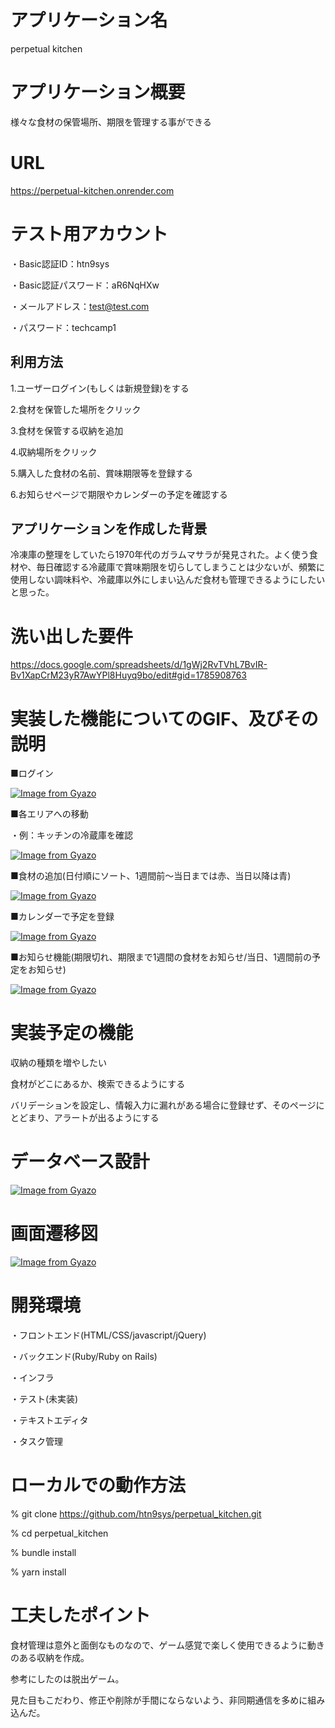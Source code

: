 # アプリケーション名

perpetual kitchen

# アプリケーション概要

様々な食材の保管場所、期限を管理する事ができる

# URL

https://perpetual-kitchen.onrender.com

# テスト用アカウント

・Basic認証ID：htn9sys

・Basic認証パスワード：aR6NqHXw

・メールアドレス：test@test.com

・パスワード：techcamp1

## 利用方法

1.ユーザーログイン(もしくは新規登録)をする

2.食材を保管した場所をクリック

3.食材を保管する収納を追加

4.収納場所をクリック

5.購入した食材の名前、賞味期限等を登録する

6.お知らせページで期限やカレンダーの予定を確認する


## アプリケーションを作成した背景

冷凍庫の整理をしていたら1970年代のガラムマサラが発見された。よく使う食材や、毎日確認する冷蔵庫で賞味期限を切らしてしまうことは少ないが、頻繁に使用しない調味料や、冷蔵庫以外にしまい込んだ食材も管理できるようにしたいと思った。

# 洗い出した要件
https://docs.google.com/spreadsheets/d/1gWj2RvTVhL7BvIR-Bv1XapCrM23yR7AwYPl8Huyq9bo/edit#gid=1785908763

# 実装した機能についてのGIF、及びその説明
■ログイン

[![Image from Gyazo](https://i.gyazo.com/767e7df3cf2afd1a5b654a591a8e8e3a.gif)](https://gyazo.com/767e7df3cf2afd1a5b654a591a8e8e3a)

■各エリアへの移動

・例：キッチンの冷蔵庫を確認

[![Image from Gyazo](https://i.gyazo.com/2503b8e4a237eda16eef6709f889dfb3.gif)](https://gyazo.com/2503b8e4a237eda16eef6709f889dfb3)

■食材の追加(日付順にソート、1週間前～当日までは赤、当日以降は青)

[![Image from Gyazo](https://i.gyazo.com/b661ac79ba714213989343a33e7dce40.gif)](https://gyazo.com/b661ac79ba714213989343a33e7dce40)

■カレンダーで予定を登録

[![Image from Gyazo](https://i.gyazo.com/af42f7fdb8f42b74e634355855217350.gif)](https://gyazo.com/af42f7fdb8f42b74e634355855217350)

■お知らせ機能(期限切れ、期限まで1週間の食材をお知らせ/当日、1週間前の予定をお知らせ)

[![Image from Gyazo](https://i.gyazo.com/32ad8ab89194a60415d1d47a1a3df90c.gif)](https://gyazo.com/32ad8ab89194a60415d1d47a1a3df90c)


# 実装予定の機能

収納の種類を増やしたい

食材がどこにあるか、検索できるようにする

バリデーションを設定し、情報入力に漏れがある場合に登録せず、そのページにとどまり、アラートが出るようにする

# データベース設計

[![Image from Gyazo](https://i.gyazo.com/c5b9fd9ef53981f5bf1296db885045a5.png)](https://gyazo.com/c5b9fd9ef53981f5bf1296db885045a5)


# 画面遷移図

[![Image from Gyazo](https://i.gyazo.com/54f48c8c9762c3c30a239add64c617da.png)](https://gyazo.com/54f48c8c9762c3c30a239add64c617da)

# 開発環境

・フロントエンド(HTML/CSS/javascript/jQuery)

・バックエンド(Ruby/Ruby on Rails)

・インフラ

・テスト(未実装)

・テキストエディタ

・タスク管理

# ローカルでの動作方法
% git clone https://github.com/htn9sys/perpetual_kitchen.git

% cd perpetual_kitchen

% bundle install

% yarn install

# 工夫したポイント

食材管理は意外と面倒なものなので、ゲーム感覚で楽しく使用できるように動きのある収納を作成。

参考にしたのは脱出ゲーム。

見た目もこだわり、修正や削除が手間にならないよう、非同期通信を多めに組み込んだ。

[def]: https://gyazo.com/239af124ca8ff54ef3b253327fa6c7cf